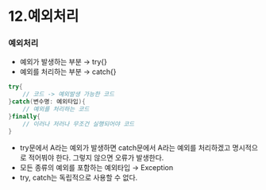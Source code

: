 # 12.예외처리

### 예외처리
- 예외가 발생하는 부분 → try{}
- 예외를 처리하는 부분 → catch{}
```kotlin
try{
	// 코드 -> 예외발생 가능한 코드
}catch(변수명: 예외타입){
	// 예외를 처리하는 코드
}finally{
	// 이러나 저러나 무조건 실행되어야 코드
}
```
- try문에서 A라는 예외가 발생하면 catch문에서 A라는 예외를 처리하겠고 명시적으로 적어붜야 한다. 그렇지 않으면 오류가 발생한다.
- 모든 종류의 예외를 포함하는 예외타입 → Exception
- try, catch는 독립적으로 사용할 수 없다.
